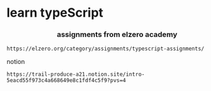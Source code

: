 # learn typeScript


<h3 align="center">assignments from elzero academy</h3>

    https://elzero.org/category/assignments/typescript-assignments/

notion

    https://trail-produce-a21.notion.site/intro-5eacd55f973c4a668649e8c1fdf4c5f9?pvs=4
